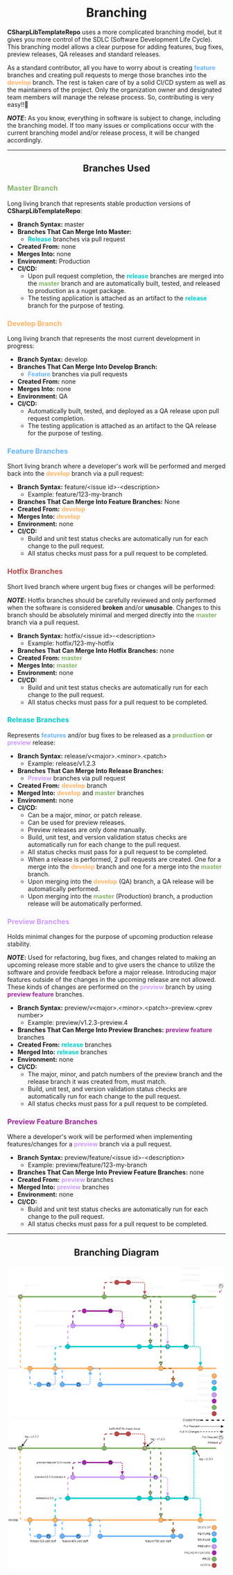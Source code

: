 <h1 align="center">Branching</h1>

**CSharpLibTemplateRepo** uses a more complicated branching model, but it gives you more control of the SDLC (Software Development Life Cycle).  This branching model allows a clear purpose for adding features, bug fixes, preview releases, QA releases and standard releases.

As a standard contributor, all you have to worry about is creating <span style="color: #66B2FF;font-weight:bold">feature</span> branches and creating pull requests to merge those branches into the <span style="color: #FFB366;font-weight:bold">develop</span> branch.  The rest is taken care of by a solid CI/CD system as well as the maintainers of the project.  Only the organization owner and designated team members will manage the release process.  So, contributing is very easy!!🥳

**_NOTE_:** As you know, everything in software is subject to change, including the branching model.  If too many issues or complications occur with the current branching model and/or release process, it will be changed accordingly.

---

<h2 align="center">Branches Used</h2>


<h3 align="left" style="color: #82B366;font-weight:bold">Master Branch</h3>

Long living branch that represents stable production versions of **CSharpLibTemplateRepo**:
- **Branch Syntax:** master
- **Branches That Can Merge Into Master:**
  - <span style="color: #00CCCC;font-weight:bold">Release</span> branches via pull request
- **Created From:** none
- **Merges Into:** none
- **Environment:** Production
- **CI/CD:**
  - Upon pull request completion, the <span style="color: #00CCCC;font-weight:bold">release</span> branches are merged into the <span style="color: #82B366;font-weight:bold">master</span> branch and are automatically built, tested, and released to production as a nuget package.
  - The testing application is attached as an artifact to the <span style="color: #00CCCC;font-weight:bold">release</span> branch for the purpose of testing.


<h3 align="left" style="color: #FFB366;font-weight:bold">Develop Branch</h3>

Long living branch that represents the most current development in progress:
- **Branch Syntax:** develop
- **Branches That Can Merge Into Develop Branch:**
  - <span style="color: #66B2FF;font-weight:bold">Feature</span> branches via pull requests
- **Created From:** none
- **Merges Into:** none
- **Environment:** QA
- **CI/CD:**
  - Automatically built, tested, and deployed as a QA release upon pull request completion.
  - The testing application is attached as an artifact to the QA release for the purpose of testing.
   

<h3 align="left" style="color: #66B2FF;font-weight:bold">Feature Branches</h3>

Short living branch where a developer's work will be performed and merged back into the <span style="color: #FFB366;font-weight:bold">develop</span> branch via a pull request:
- **Branch Syntax:** feature/\<issue id\>-\<description\>
  - Example: feature/123-my-branch
- **Branches That Can Merge Into Feature Branches:** None
- **Created From:** <span style="color: #FFB366;font-weight:bold">develop</span>
- **Merges Into:** <span style="color: #FFB366;font-weight:bold">develop</span>
- **Environment:** none
- **CI/CD:**
  - Build and unit test status checks are automatically run for each change to the pull request.
  - All status checks must pass for a pull request to be completed.


<h3 align="left" style="color: #B84949;font-weight:bold">Hotfix Branches</h3>

Short lived branch where urgent bug fixes or changes will be performed:

**_NOTE_:** Hotfix branches should be carefully reviewed and only performed when the software is considered **broken** and/or **unusable**.  Changes to this branch should be absolutely minimal and merged directly into the <span style="color: #82B366;font-weight:bold">master</span> branch via a pull request.
- **Branch Syntax:** hotfix/\<issue id\>-\<description\>
  - Example: hotfix/123-my-hotfix
- **Branches That Can Merge Into Hotfix Branches:** none
- **Created From:** <span style="color: #82B366;font-weight:bold">master</span>
- **Merges Into:** <span style="color: #82B366;font-weight:bold">master</span>
- **Environment:** none
- **CI/CD:**
  - Build and unit test status checks are automatically run for each change to the pull request.
  - All status checks must pass for a pull request to be completed.


<h3 align="left" style="color: #00CCCC;font-weight:bold">Release Branches</h3> 

Represents <span style="color: #66B2FF;font-weight:bold">features</span> and/or bug fixes to be released as a <span style="color: #82B366;font-weight:bold">production</span> or <span style="color: #CC99FF;font-weight:bold">preview</span> release:
- **Branch Syntax:** release/v\<major\>.\<minor\>.\<patch\>
  - Example: release/v1.2.3
- **Branches That Can Merge Into Release Branches:**
  - <span style="color: #CC99FF;font-weight:bold">Preview</span> branches via pull request
- **Created From:** <span style="color: #FFB366;font-weight:bold">develop</span> branch
- **Merged Into:** <span style="color: #FFB366;font-weight:bold">develop</span> and <span style="color: #82B366;font-weight:bold">master</span> branches
- **Environment:** none
- **CI/CD:**
  - Can be a major, minor, or patch release.
  - Can be used for preview releases.
  - Preview releases are only done manually.
  - Build, unit test, and version validation status checks are automatically run for each change to the pull request.
  - All status checks must pass for a pull request to be completed.
  - When a release is performed, 2 pull requests are created.  One for a merge into the <span style="color: #FFB366;font-weight:bold">develop</span> branch and one for a merge into the <span style="color: #82B366;font-weight:bold">master</span> branch.
  - Upon merging into the <span style="color: #FFB366;font-weight:bold">develop</span> (QA) branch, a QA release will be automatically performed.
  - Upon merging into the <span style="color: #82B366;font-weight:bold">master</span> (Production) branch, a production release will be automatically performed.


<h3 align="left" style="color: #CC99FF;font-weight:bold">Preview Branches</h3>

Holds minimal changes for the purpose of upcoming production release stability.

**_NOTE_:** Used for refactoring, bug fixes, and changes related to making an upcoming release more stable and to give users the chance to utilize the software and provide feedback before a major release.  Introducing major features outside of the changes in the upcoming release are not allowed. These kinds of changes are performed on the <span style="color: #CC99FF;font-weight:bold">preview</span> branch by using <span style="color: #9E269E;font-weight:bold">preview feature</span> branches.
- **Branch Syntax:** preview/v\<major\>.\<minor\>.\<patch\>-preview.\<prev number\>
  - Example: preview/v1.2.3-preview.4
- **Branches That Can Merge Into Preview Branches:** <span style="color: #9E269E;font-weight:bold">preview feature</span> branches
- **Created From:** <span style="color: #00CCCC;font-weight:bold">release</span> branches
- **Merged Into:** <span style="color: #00CCCC;font-weight:bold">release</span> branches
- **Environment:** none
- **CI/CD:**
  - The major, minor, and patch numbers of the preview branch and the release branch it was created from, must match. 
  - Build, unit test, and version validation status checks are automatically run for each change to the pull request.
  - All status checks must pass for a pull request to be completed.


<h3 align="left" style="color: #9E269E;font-weight:bold">Preview Feature Branches</h3>

Where a developer's work will be performed when implementing features/changes for a <span style="color: #CC99FF;font-weight:bold">preview</span> branch via a pull request.
- **Branch Syntax:** preview/feature/\<issue id\>-\<description\>
  - Example: preview/feature/123-my-branch
- **Branches That Can Merge Into Preview Feature Branches:** none
- **Created From:** <span style="color: #CC99FF;font-weight:bold">preview</span> branches
- **Merged Into:** <span style="color: #CC99FF;font-weight:bold">preview</span> branches
- **Environment:** none
- **CI/CD:**
  - Build and unit test status checks are automatically run for each change to the pull request.
  - All status checks must pass for a pull request to be completed.

---

<h2 align="center">
   <div>
      <span style="font-weight:bold">Branching Diagram</span>
   </div>

![BranchingDiagram](./Images/BranchingDiagram-DarkMode-v1.1.png#gh-dark-mode-only)
![BranchingDiagram](./Images/BranchingDiagram-LightMode-v1.1.png#gh-light-mode-only)
</h2>
